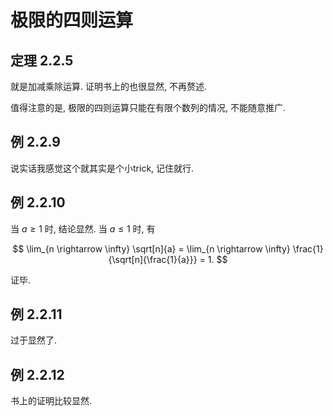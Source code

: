 # 极限的四则运算

## 定理 2.2.5

就是加减乘除运算. 证明书上的也很显然, 不再赘述.

值得注意的是, 极限的四则运算只能在有限个数列的情况, 不能随意推广.

## 例 2.2.9

说实话我感觉这个就其实是个小trick, 记住就行.

## 例 2.2.10

当 $a \ge 1$ 时, 结论显然. 当 $a \le 1$ 时, 有

$$
\lim_{n \rightarrow \infty} \sqrt[n]{a} = \lim_{n \rightarrow \infty} \frac{1}{\sqrt[n]{\frac{1}{a}}} = 1.
$$

证毕.

## 例 2.2.11

过于显然了.

## 例 2.2.12

书上的证明比较显然.
